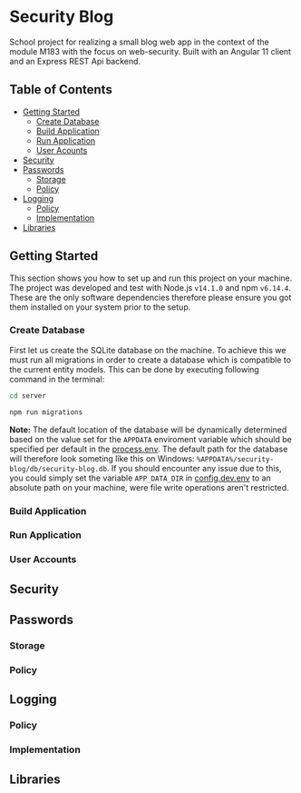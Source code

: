 # Security Blog

School project for realizing a small blog web app in the context of the module M183 with the focus on web-security. Built with an Angular 11 client and an Express REST Api backend.

## Table of Contents

-   [Getting Started](#getting-started)
    -   [Create Database](#create-database)
    -   [Build Application](#build-application)
    -   [Run Application](#run-application)
    -   [User Acounts](#user-accounts)
-   [Security](#security)
-   [Passwords](#passwords)
    -   [Storage](#storage)
    -   [Policy](#policy)
-   [Logging](#logging)
    -   [Policy](#policy)
    -   [Implementation](#implementation)
-   [Libraries](#libraries)

## Getting Started

This section shows you how to set up and run this project on your machine. The project was developed and test with Node.js `v14.1.0` and npm `v6.14.4`. These are the only software dependencies therefore please ensure you got them installed on your system prior to the setup.

### Create Database

First let us create the SQLite database on the machine. To achieve this we must run all migrations in order to create a database which is compatible to the current entity models. This can be done by executing following command in the terminal:

```bash
cd server

npm run migrations
```

**Note:** The default location of the database will be dynamically determined based on the value set for the `APPDATA` enviroment variable which should be specified per default in the [process.env](https://nodejs.org/docs/latest-v11.x/api/process.html#process_process_env). The default path for the database will therefore look someting lîke this on Windows: `%APPDATA%/security-blog/db/security-blog.db`. If you should encounter any issue due to this, you could simply set the variable `APP_DATA_DIR` in [config.dev.env](/server/config.dev.env) to an absolute path on your machine, were file write operations aren't restricted.

### Build Application

### Run Application

### User Accounts

## Security

## Passwords

### Storage

### Policy

## Logging

### Policy

### Implementation

## Libraries
